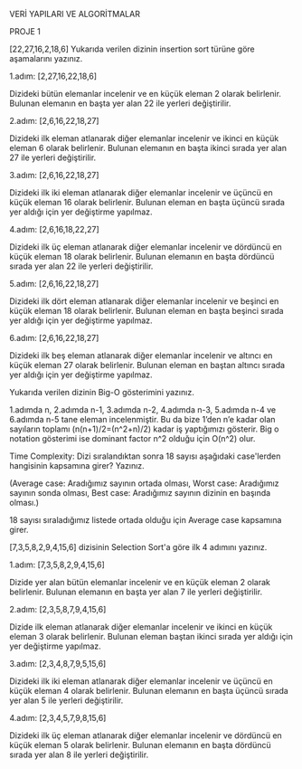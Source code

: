 VERİ YAPILARI VE ALGORİTMALAR

PROJE 1

[22,27,16,2,18,6] 
Yukarıda verilen dizinin insertion sort türüne göre aşamalarını yazınız.
    
1.adım: [2,27,16,22,18,6]

Dizideki bütün elemanlar incelenir ve en küçük eleman 2 olarak belirlenir. Bulunan elemanın en başta yer alan 22 ile yerleri değiştirilir.

2.adım: [2,6,16,22,18,27] 

Dizideki ilk eleman atlanarak diğer elemanlar incelenir ve ikinci en küçük eleman 6 olarak belirlenir. Bulunan elemanın en başta ikinci sırada yer alan 27 ile yerleri değiştirilir.

3.adım: [2,6,16,22,18,27] 

Dizideki ilk iki eleman atlanarak diğer elemanlar incelenir ve üçüncü en küçük eleman 16 olarak belirlenir. Bulunan eleman en başta üçüncü sırada yer aldığı için yer değiştirme yapılmaz.

4.adım: [2,6,16,18,22,27]

Dizideki ilk üç eleman atlanarak diğer elemanlar incelenir ve dördüncü en küçük eleman 18 olarak belirlenir. Bulunan elemanın en başta dördüncü sırada yer alan 22 ile yerleri değiştirilir.

5.adım: [2,6,16,22,18,27] 

Dizideki ilk dört eleman atlanarak diğer elemanlar incelenir ve beşinci en küçük eleman 18 olarak belirlenir. Bulunan eleman en başta beşinci sırada yer aldığı için yer değiştirme yapılmaz.

6.adım: [2,6,16,22,18,27] 

Dizideki ilk beş eleman atlanarak diğer elemanlar incelenir ve altıncı en küçük eleman 27 olarak belirlenir. Bulunan eleman en baştan altıncı sırada yer aldığı için yer değiştirme yapılmaz.
	
Yukarıda verilen dizinin Big-O gösterimini yazınız.
    
1.adımda n, 2.adımda n-1, 3.adımda n-2, 4.adımda n-3, 5.adımda n-4 ve 6.adımda n-5 tane eleman incelenmiştir. Bu da bize 1’den n’e kadar olan sayıların toplamı (n(n+1)/2=(n^2+n)/2)  kadar iş yaptığımızı gösterir. Big o notation gösterimi ise dominant factor n^2 olduğu için O(n^2) olur.

Time Complexity: Dizi sıralandıktan sonra 18 sayısı aşağıdaki case'lerden hangisinin kapsamına girer? Yazınız.

(Average case: Aradığımız sayının ortada olması,
Worst case: Aradığımız sayının sonda olması,
Best case: Aradığımız sayının dizinin en başında olması.)
    
18 sayısı sıraladığımız listede ortada olduğu için Average case kapsamına girer.

[7,3,5,8,2,9,4,15,6] dizisinin Selection Sort'a göre ilk 4 adımını yazınız.
    
1.adım: [7,3,5,8,2,9,4,15,6]

Dizide yer alan bütün elemanlar incelenir ve en küçük eleman 2 olarak belirlenir. Bulunan elemanın en başta yer alan 7 ile yerleri değiştirilir.

2.adım: [2,3,5,8,7,9,4,15,6]

Dizide ilk eleman atlanarak diğer elemanlar incelenir ve ikinci en küçük eleman 3 olarak belirlenir. Bulunan eleman baştan ikinci sırada yer aldığı için yer değiştirme yapılmaz.

3.adım: [2,3,4,8,7,9,5,15,6]

Dizideki ilk iki eleman atlanarak diğer elemanlar incelenir ve üçüncü en küçük eleman 4 olarak belirlenir.  Bulunan elemanın en başta üçüncü sırada yer alan 5 ile yerleri değiştirilir.

4.adım: [2,3,4,5,7,9,8,15,6]

Dizideki ilk üç eleman atlanarak diğer elemanlar incelenir ve dördüncü en küçük eleman 5 olarak belirlenir.  Bulunan elemanın en başta dördüncü sırada yer alan 8 ile yerleri değiştirilir.
